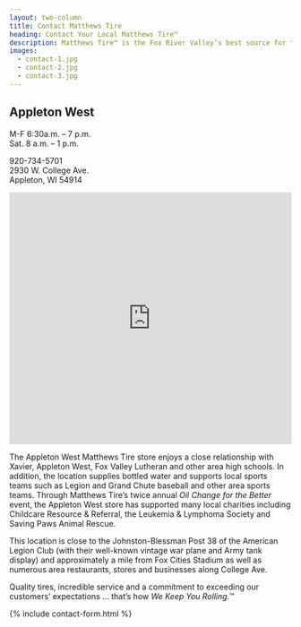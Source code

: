```yaml
---
layout: two-column
title: Contact Matthews Tire
heading: Contact Your Local Matthews Tire™
description: Matthews Tire™ is the Fox River Valley’s best source for tires and auto service. Customers in Green Bay, Appleton, Fond du Lac and Waupaca trust Matthews Tire.
images:
  - contact-1.jpg
  - contact-2.jpg
  - contact-3.jpg
---
```


## Appleton West

M-F 6:30a.m. – 7 p.m. <br>
Sat. 8 a.m. – 1 p.m.

920-734-5701 <br>
2930 W. College Ave. <br>
Appleton, WI 54914

<iframe src="https://www.google.com/maps/embed?pb=!1m14!1m8!1m3!1d11429.22534193169!2d-88.451429!3d44.262517!3m2!1i1024!2i768!4f13.1!3m3!1m2!1s0x0%3A0xb42df95f333dd8a9!2sMatthews+Tire!5e0!3m2!1sen!2sus!4v1541094275965" width="100%" height="450" frameborder="0" style="border:0" allowfullscreen></iframe>

The Appleton West Matthews Tire store enjoys a close relationship with Xavier, Appleton West, Fox Valley Lutheran and other area high schools. In addition, the location supplies bottled water and supports local sports teams such as Legion and Grand Chute baseball and other area sports teams. Through Matthews Tire’s twice annual *Oil Change for the Better* event, the Appleton West store has supported many local charities including Childcare Resource & Referral, the Leukemia & Lymphoma Society and Saving Paws Animal Rescue.

This location is close to the Johnston-Blessman Post 38 of the American Legion Club (with their well-known vintage war plane and Army tank display) and approximately a mile from Fox Cities Stadium as well as numerous area restaurants, stores and businesses along College Ave.

Quality tires, incredible service and a commitment to exceeding our customers’ expectations … that’s how *We Keep You Rolling.*™

{% include contact-form.html %}
